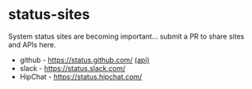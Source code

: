 # status-sites

System status sites are becoming important... submit a PR to share sites and APIs here.

* github - https://status.github.com/ [(api)](https://status.github.com/api)
* slack - https://status.slack.com/
* HipChat - https://status.hipchat.com/

